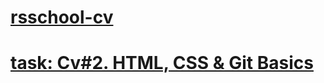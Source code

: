 # [rsschool-cv](https://nuranurbekova.github.io/rsschool-cv/cv)
# [task: Cv#2. HTML, CSS & Git Basics](https://nuranurbekova.github.io/rsschool-cv/)